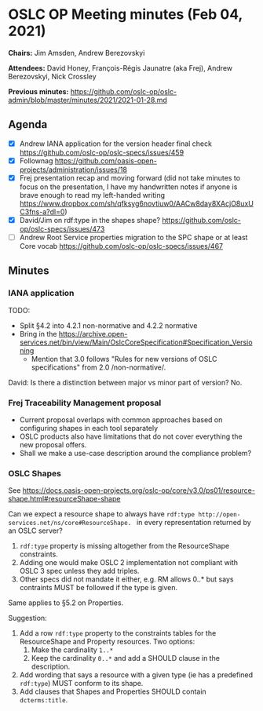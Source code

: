 # OSLC OP Meeting minutes (Feb 04, 2021)

**Chairs:** Jim Amsden, Andrew Berezovskyi

**Attendees:** David Honey, François-Régis Jaunatre (aka Frej), Andrew Berezovskyi, Nick Crossley

**Previous minutes:** https://github.com/oslc-op/oslc-admin/blob/master/minutes/2021/2021-01-28.md

## Agenda

- [x] Andrew IANA application for the version header final check https://github.com/oslc-op/oslc-specs/issues/459
- [x] Follownag https://github.com/oasis-open-projects/administration/issues/18
- [x] Frej presentation recap and moving forward (did not take minutes to focus on the presentation, I have my handwritten notes if anyone is brave enough to read my left-handed writing https://www.dropbox.com/sh/qfksyg6novtiuw0/AACw8day8XAcjO8uxUC3fns-a?dl=0)
- [x] David/Jim on rdf:type in the shapes shape? https://github.com/oslc-op/oslc-specs/issues/473
- [ ] Andrew Root Service properties migration to the SPC shape or at least Core vocab https://github.com/oslc-op/oslc-specs/issues/467

## Minutes

### IANA application

TODO:

- Split §4.2 into 4.2.1 non-normative and 4.2.2 normative
- Bring in the https://archive.open-services.net/bin/view/Main/OslcCoreSpecification#Specification_Versioning
    - Mention that 3.0 follows "Rules for new versions of OSLC specifications" from 2.0 /non-normative/.

David: Is there a distinction between major vs minor part of version? No.



### Frej Traceability Management proposal

- Current proposal overlaps with common approaches based on configuring shapes in each tool separately
- OSLC products also have limitations that do not cover everything the new proposal offers.
- Shall we make a use-case description around the compliance problem?

### OSLC Shapes

See https://docs.oasis-open-projects.org/oslc-op/core/v3.0/ps01/resource-shape.html#resourceShape-shape


Can we expect a resource shape to always have `rdf:type http://open-services.net/ns/core#ResourceShape. ` in every representation returned by an OSLC server?

1. `rdf:type` property is missing altogether from the ResourceShape constraints.
2. Adding one would make OSLC 2 implementation not compliant with OSLC 3 spec unless they add triples.
3. Other specs did not mandate it either, e.g. RM allows 0..* but says contraints MUST be followed if the type is given.

Same applies to §5.2 on Properties.

Suggestion:

1. Add a row `rdf:type` property to the constraints tables for the ResourceShape and Property resources. Two options:
    1. Make the cardinality `1..*`
    1. Keep the cardinality `0..*` and add a SHOULD clause in the description.
1. Add wording that says a resource with a given type (ie has a predefined `rdf:type`) MUST conform to its shape.
2. Add clauses that Shapes and Properties SHOULD contain `dcterms:title`.
